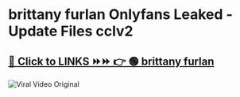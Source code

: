
 # brittany furlan Onlyfans Leaked - Update Files cclv2

## <h2><a href="https://clipsfans.com/brittany_furlan&ref=git">🔗 Click to LINKS ⏩⏩ 👉 🟢 brittany furlan </a></h2>

<a href="https://clipsfans.com/brittany_furlan&ref=git" rel="nofollow" data-target="animated-image.originalLink"><img src="https://i.ibb.co.com/xMMVF88/686577567.gif" alt="Viral Video Original" style="max-width: 100%; display: inline-block;" data-target="animated-image.originalImage"></a>

